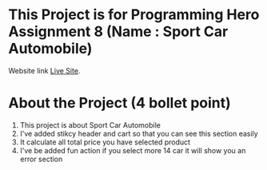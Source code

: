 # This Project is for Programming Hero Assignment 8 (Name : Sport Car Automobile)
Website link [Live Site](https://sport-car-automobile-assignment-project.netlify.app/).


# About the Project (4 bollet point)
1) This project is about Sport Car Automobile
2) I've added stikcy header and cart so that you can see this section easily
3) It calculate all total price you have selected product
4) I've be added fun action if you select more 14 car it will show you an error section


